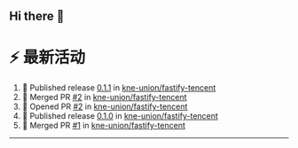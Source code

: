 ## Hi there 👋

<!--

**Here are some ideas to get you started:**

🙋‍♀️ A short introduction - what is your organization all about?
🌈 Contribution guidelines - how can the community get involved?
👩‍💻 Useful resources - where can the community find your docs? Is there anything else the community should know?
🍿 Fun facts - what does your team eat for breakfast?
🧙 Remember, you can do mighty things with the power of [Markdown](https://docs.github.com/github/writing-on-github/getting-started-with-writing-and-formatting-on-github/basic-writing-and-formatting-syntax)
-->


# ⚡ 最新活动

<!--START_SECTION:activity-->
1. 🚀 Published release [0.1.1](https://github.com/kne-union/fastify-tencent/releases/tag/0.1.1) in [kne-union/fastify-tencent](https://github.com/kne-union/fastify-tencent)
2. 🎉 Merged PR [#2](https://github.com/kne-union/fastify-tencent/pull/2) in [kne-union/fastify-tencent](https://github.com/kne-union/fastify-tencent)
3. 💪 Opened PR [#2](https://github.com/kne-union/fastify-tencent/pull/2) in [kne-union/fastify-tencent](https://github.com/kne-union/fastify-tencent)
4. 🚀 Published release [0.1.0](https://github.com/kne-union/fastify-tencent/releases/tag/0.1.0) in [kne-union/fastify-tencent](https://github.com/kne-union/fastify-tencent)
5. 🎉 Merged PR [#1](https://github.com/kne-union/fastify-tencent/pull/1) in [kne-union/fastify-tencent](https://github.com/kne-union/fastify-tencent)
<!--END_SECTION:activity-->

---
